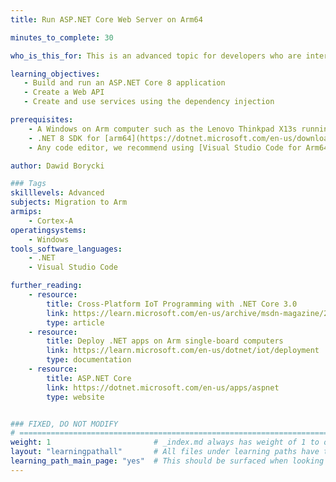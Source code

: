 ```yaml
---
title: Run ASP.NET Core Web Server on Arm64

minutes_to_complete: 30

who_is_this_for: This is an advanced topic for developers who are interested in building a web server for a headless IoT applications.

learning_objectives:
   - Build and run an ASP.NET Core 8 application
   - Create a Web API
   - Create and use services using the dependency injection

prerequisites:
    - A Windows on Arm computer such as the Lenovo Thinkpad X13s running Windows 11 or a Windows on Arm [virtual machine](/learning-paths/cross-platform/woa_azure/).
    - .NET 8 SDK for [arm64](https://dotnet.microsoft.com/en-us/download/dotnet/thank-you/sdk-8.0.100-windows-arm64-installer).
    - Any code editor, we recommend using [Visual Studio Code for Arm64](https://code.visualstudio.com/docs/?dv=win32arm64user).

author: Dawid Borycki

### Tags
skilllevels: Advanced
subjects: Migration to Arm
armips:
    - Cortex-A
operatingsystems:
    - Windows
tools_software_languages:
    - .NET    
    - Visual Studio Code

further_reading:
    - resource:
        title: Cross-Platform IoT Programming with .NET Core 3.0
        link: https://learn.microsoft.com/en-us/archive/msdn-magazine/2019/august/net-core-cross-platform-iot-programming-with-net-core-3-0
        type: article
    - resource:
        title: Deploy .NET apps on Arm single-board computers
        link: https://learn.microsoft.com/en-us/dotnet/iot/deployment
        type: documentation
    - resource:
        title: ASP.NET Core
        link: https://dotnet.microsoft.com/en-us/apps/aspnet
        type: website


### FIXED, DO NOT MODIFY
# ================================================================================
weight: 1                       # _index.md always has weight of 1 to order correctly
layout: "learningpathall"       # All files under learning paths have this same wrapper
learning_path_main_page: "yes"  # This should be surfaced when looking for related content. Only set for _index.md of learning path content.
---
```

